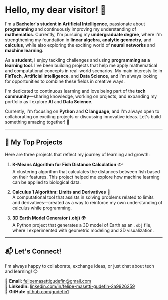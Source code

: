 # Hello, my dear visitor! 👋  

I'm a **Bachelor's student in Artificial Intelligence**, passionate about **programming** and continuously improving my understanding of **mathematics**. Currently, I'm pursuing my **undergraduate degree**, where I'm strengthening my foundation in **linear algebra**, **analytic geometry**, and **calculus**, while also exploring the exciting world of **neural networks** and **machine learning**.  

As a **student**, I enjoy tackling challenges and using **programming as a learning tool**. I've been building projects that help me apply mathematical and computational concepts in real-world scenarios. My main interests lie in **FinTech**, **Artificial Intelligence**, and **Data Science**, and I'm always looking for opportunities to combine these fields in creative ways.  

I'm dedicated to continuous learning and love being part of the **tech community**—sharing knowledge, working on projects, and expanding my portfolio as I explore **AI** and **Data Science**.  

Currently, I'm focusing on **Python** and **C language**, and I'm always open to collaborating on exciting projects or discussing innovative ideas. Let's build something amazing together! 🚀  

---  

## 📌 My Top Projects  
Here are three projects that reflect my journey of learning and growth:  

1. **K-Means Algorithm for Fish Distance Calculation** 🐟  
   A clustering algorithm that calculates the distances between fish based on their features. This project helped me explore how machine learning can be applied to biological data.  

2. **Calculus 1 Algorithm: Limits and Derivatives** 📐  
   A computational tool that assists in solving problems related to limits and derivatives—created as a way to reinforce my own understanding of calculus while programming.  

3. **3D Earth Model Generator (.obj)** 🌍  
   A Python project that generates a 3D model of Earth as an `.obj` file, where I experimented with geometric modeling and 3D visualization.  

---  

## 📬 Let's Connect!  
I'm always happy to collaborate, exchange ideas, or just chat about tech and learning! 😊  

📧 **Email:** [felipemasettigudefin@gmail.com](mailto:felipemasettigudefin@gmail.com)  
💼 **LinkedIn:** [linkedin.com/in/felipe-masetti-gudefin-2a9926259](https://www.linkedin.com/in/felipe-masetti-gudefin-2a9926259/)  
🐙 **GitHub:** [github.com/gudefin1](https://github.com/gudefin1)  
